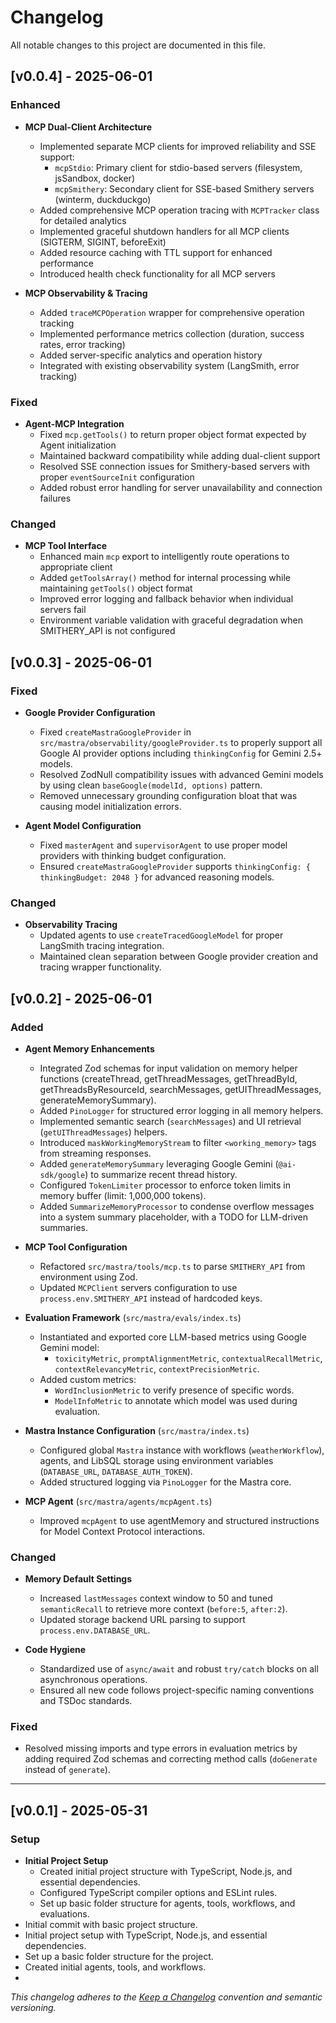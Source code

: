 # Changelog

All notable changes to this project are documented in this file.

## [v0.0.4] - 2025-06-01

### Enhanced

- **MCP Dual-Client Architecture**
  - Implemented separate MCP clients for improved reliability and SSE support:
    - `mcpStdio`: Primary client for stdio-based servers (filesystem, jsSandbox, docker)
    - `mcpSmithery`: Secondary client for SSE-based Smithery servers (winterm, duckduckgo)
  - Added comprehensive MCP operation tracing with `MCPTracker` class for detailed analytics
  - Implemented graceful shutdown handlers for all MCP clients (SIGTERM, SIGINT, beforeExit)
  - Added resource caching with TTL support for enhanced performance
  - Introduced health check functionality for all MCP servers

- **MCP Observability & Tracing**
  - Added `traceMCPOperation` wrapper for comprehensive operation tracking
  - Implemented performance metrics collection (duration, success rates, error tracking)
  - Added server-specific analytics and operation history
  - Integrated with existing observability system (LangSmith, error tracking)

### Fixed

- **Agent-MCP Integration**
  - Fixed `mcp.getTools()` to return proper object format expected by Agent initialization
  - Maintained backward compatibility while adding dual-client support
  - Resolved SSE connection issues for Smithery-based servers with proper `eventSourceInit` configuration
  - Added robust error handling for server unavailability and connection failures

### Changed

- **MCP Tool Interface**
  - Enhanced main `mcp` export to intelligently route operations to appropriate client
  - Added `getToolsArray()` method for internal processing while maintaining `getTools()` object format
  - Improved error logging and fallback behavior when individual servers fail
  - Environment variable validation with graceful degradation when SMITHERY_API is not configured

## [v0.0.3] - 2025-06-01

### Fixed

- **Google Provider Configuration**
  - Fixed `createMastraGoogleProvider` in `src/mastra/observability/googleProvider.ts` to properly support all Google AI provider options including `thinkingConfig` for Gemini 2.5+ models.
  - Resolved ZodNull compatibility issues with advanced Gemini models by using clean `baseGoogle(modelId, options)` pattern.
  - Removed unnecessary grounding configuration bloat that was causing model initialization errors.

- **Agent Model Configuration**
  - Fixed `masterAgent` and `supervisorAgent` to use proper model providers with thinking budget configuration.
  - Ensured `createMastraGoogleProvider` supports `thinkingConfig: { thinkingBudget: 2048 }` for advanced reasoning models.

### Changed

- **Observability Tracing**
  - Updated agents to use `createTracedGoogleModel` for proper LangSmith tracing integration.
  - Maintained clean separation between Google provider creation and tracing wrapper functionality.

## [v0.0.2] - 2025-06-01

### Added

- **Agent Memory Enhancements**
  - Integrated Zod schemas for input validation on memory helper functions (createThread, getThreadMessages, getThreadById, getThreadsByResourceId, searchMessages, getUIThreadMessages, generateMemorySummary).
  - Added `PinoLogger` for structured error logging in all memory helpers.
  - Implemented semantic search (`searchMessages`) and UI retrieval (`getUIThreadMessages`) helpers.
  - Introduced `maskWorkingMemoryStream` to filter `<working_memory>` tags from streaming responses.
  - Added `generateMemorySummary` leveraging Google Gemini (`@ai-sdk/google`) to summarize recent thread history.
  - Configured `TokenLimiter` processor to enforce token limits in memory buffer (limit: 1,000,000 tokens).
  - Added `SummarizeMemoryProcessor` to condense overflow messages into a system summary placeholder, with a TODO for LLM-driven summaries.

- **MCP Tool Configuration**
  - Refactored `src/mastra/tools/mcp.ts` to parse `SMITHERY_API` from environment using Zod.
  - Updated `MCPClient` servers configuration to use `process.env.SMITHERY_API` instead of hardcoded keys.

- **Evaluation Framework** (`src/mastra/evals/index.ts`)
  - Instantiated and exported core LLM-based metrics using Google Gemini model:
    - `toxicityMetric`, `promptAlignmentMetric`, `contextualRecallMetric`, `contextRelevancyMetric`, `contextPrecisionMetric`.
  - Added custom metrics:
    - `WordInclusionMetric` to verify presence of specific words.
    - `ModelInfoMetric` to annotate which model was used during evaluation.

- **Mastra Instance Configuration** (`src/mastra/index.ts`)
  - Configured global `Mastra` instance with workflows (`weatherWorkflow`), agents, and LibSQL storage using environment variables (`DATABASE_URL`, `DATABASE_AUTH_TOKEN`).
  - Added structured logging via `PinoLogger` for the Mastra core.

- **MCP Agent** (`src/mastra/agents/mcpAgent.ts`)
  - Improved `mcpAgent` to use agentMemory and structured instructions for Model Context Protocol interactions.

### Changed

- **Memory Default Settings**
  - Increased `lastMessages` context window to 50 and tuned `semanticRecall` to retrieve more context (`before:5`, `after:2`).
  - Updated storage backend URL parsing to support `process.env.DATABASE_URL`.

- **Code Hygiene**
  - Standardized use of `async/await` and robust `try/catch` blocks on all asynchronous operations.
  - Ensured all new code follows project-specific naming conventions and TSDoc standards.

### Fixed

- Resolved missing imports and type errors in evaluation metrics by adding required Zod schemas and correcting method calls (`doGenerate` instead of `generate`).

---

## [v0.0.1] - 2025-05-31

### Setup

- **Initial Project Setup**
  - Created initial project structure with TypeScript, Node.js, and essential dependencies.
  - Configured TypeScript compiler options and ESLint rules.
  - Set up basic folder structure for agents, tools, workflows, and evaluations.
- Initial commit with basic project structure.
- Initial project setup with TypeScript, Node.js, and essential dependencies.
- Set up a basic folder structure for the project.
- Created initial agents, tools, and workflows.
-

*This changelog adheres to the [Keep a Changelog](https://keepachangelog.com/) convention and semantic versioning.*
